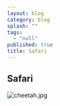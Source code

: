 ```yaml
---
layout: blog
category: blog
splash: ""
tags: 
  - "null"
published: true
title: Safari
---
```



## Safari

![cheetah.jpg]({{site.baseurl}}/media/cheetah.jpg)
